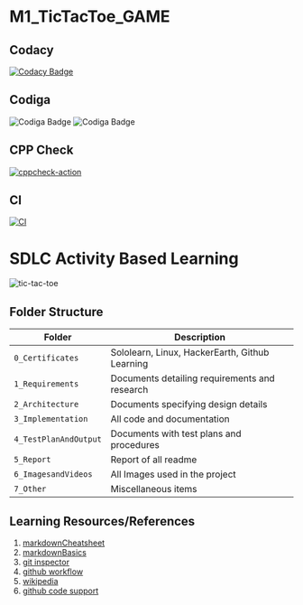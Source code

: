# M1_TicTacToe_GAME
Codacy 
-------------------------------------------------------------
[![Codacy Badge](https://app.codacy.com/project/badge/Grade/0b9a2f36a2914ef390857e3eae25a91b)](https://www.codacy.com/gh/neerajgautam11/M1_TicTacToe_GAME/dashboard?utm_source=github.com&amp;utm_medium=referral&amp;utm_content=neerajgautam11/M1_TicTacToe_GAME&amp;utm_campaign=Badge_Grade)

Codiga
-------------------------------------------------------------
![Codiga Badge](https://api.codiga.io/project/31022/score/svg)
![Codiga Badge](https://api.codiga.io/project/31022/status/svg)

CPP Check
----------
[![cppcheck-action](https://github.com/neerajgautam11/M1_TicTacToe_GAME/actions/workflows/cppcheck.yml/badge.svg)](https://github.com/neerajgautam11/M1_TicTacToe_GAME/actions/workflows/cppcheck.yml)

CI
---------------
[![CI](https://github.com/neerajgautam11/M1_TicTacToe_GAME/actions/workflows/main.yml/badge.svg)](https://github.com/neerajgautam11/M1_TicTacToe_GAME/actions/workflows/main.yml)


# SDLC Activity Based Learning
![tic-tac-toe](https://upload.wikimedia.org/wikipedia/commons/thumb/3/32/Tic_tac_toe.svg/783px-Tic_tac_toe.svg.png)


## Folder Structure
Folder                     | Description
-------------------------- | ---------------------------------------------
`0_Certificates`           | Sololearn, Linux, HackerEarth, Github Learning
`1_Requirements`           | Documents detailing requirements and research
`2_Architecture`           | Documents specifying design details
`3_Implementation`         | All code and documentation
`4_TestPlanAndOutput`      | Documents with test plans and procedures
`5_Report`                 | Report of all readme
`6_ImagesandVideos`        | All Images used in the project
`7_Other`                  | Miscellaneous items
  

## Learning Resources/References
1. [markdownCheatsheet](https://github.com/adam-p/markdown-here/wiki/Markdown-Cheatsheet)
2. [markdownBasics](https://guides.github.com/features/mastering-markdown/)
3. [git inspector](https://github.com/ejwa/gitinspector.git)
4. [github workflow](https://docs.github.com/en/actions/learn-github-action)
5. [wikipedia](https://www.wikipedia.org/)
6. [github code support](https://github.com/chinnam-sowmya/sowmya_stepin_Tic-tac-toe.git)
